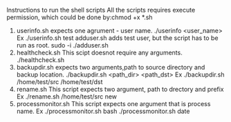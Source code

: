 Instructions to run the shell scripts
All the scripts requires execute permission, which could be done by:chmod +x *.sh

1. userinfo.sh expects one agrument - user name.
   ./userinfo <user_name>
   Ex ./userinfo.sh test
   adduser.sh adds test user, but the script has to be run as root.
   sudo -i
   ./adduser.sh 
2. healthcheck.sh
   This scipt doesnot require any arguments.
   ./healthcheck.sh
3. backupdir.sh expects two arguments,path to source directory and backup location.
   ./backupdir.sh <path_dir> <path_dst>
   Ex ./backupdir.sh /home/test/src /home/test/dst 
4. rename.sh
   This script expects two argument, path to drectory and prefix
   Ex ./rename.sh /home/test/src new
5. processmonitor.sh
   This script expects one argument that is process name.
   Ex ./processmonitor.sh bash
      ./processmonitor.sh date